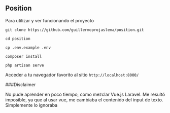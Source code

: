 
## Position

Para utilizar y ver funcionando el proyecto

`git clone https://github.com/guillermoprojaslema/position.git`

`cd position`

`cp .env.example .env`

`composer install`

`php artisan serve`

Acceder a tu navegador favorito al sitio `http://localhost:8000/`

###Disclaimer

No pude aprender en poco tiempo, como mezclar Vue.js  Laravel. Me resultó imposible, ya que al usar vue, me cambiaba el contenido del input de texto. Simplemente lo ignoraba